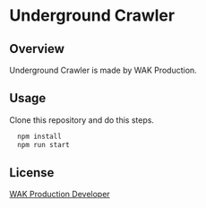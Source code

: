 # Underground Crawler

## Overview

Underground Crawler is made by WAK Production.

## Usage

Clone this repository and do this steps.

```js
  npm install
  npm run start
```

## License

[WAK Production Developer](https://instagram.com/ohiyajul)
